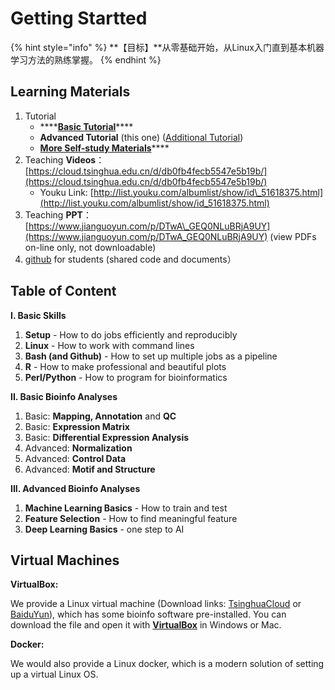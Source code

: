 # Getting Startted

{% hint style="info" %}
**【目标】**从零基础开始，从Linux入门直到基本机器学习方法的熟练掌握。
{% endhint %}

## Learning Materials

1. Tutorial 
   * \*\*\*\*[**Basic Tutorial**](https://lulab.gitbooks.io/bioinfo/content/)\*\*\*\*
   * **Advanced Tutorial** \(this one\) \([Additional Tutorial](https://youngleebbs.gitbook.io/bioinfo-training)\)
   * [**More Self-study Materials**](https://cloud.tsinghua.edu.cn/d/e63019c19d59449992fc/)\*\*\*\*
2. Teaching **Videos**：[https://cloud.tsinghua.edu.cn/d/db0fb4fecb5547e5b19b/](https://cloud.tsinghua.edu.cn/d/db0fb4fecb5547e5b19b/)
   * Youku Link: [http://list.youku.com/albumlist/show/id\_51618375.html](http://list.youku.com/albumlist/show/id_51618375.html)
3. Teaching **PPT**：[https://www.jianguoyun.com/p/DTwA\_GEQ0NLuBRjA9UY](https://www.jianguoyun.com/p/DTwA_GEQ0NLuBRjA9UY) \(view PDFs on-line only, not downloadable\)
4. [github](https://lulab.github.io/training) for students \(shared code and documents）



## Table of Content

**I. Basic Skills** 

1. **Setup** - How to do  jobs efficiently and reproducibly 
2. **Linux** - How to work with command lines
3. **Bash \(and Github\)** - How to set up multiple jobs as a pipeline
4. **R** - How to make professional and beautiful plots
5. **Perl/Python** - How to program for bioinformatics

**II. Basic Bioinfo Analyses**  

1. Basic: **Mapping, Annotation** and **QC**
2. Basic: **Expression Matrix**
3. Basic: **Differential Expression Analysis**
4. Advanced: **Normalization**
5. Advanced: **Control Data**
6. Advanced: **Motif and Structure**

**III. Advanced Bioinfo Analyses** 

1. **Machine Learning Basics** - How to train and test
2. **Feature Selection** - How to find meaningful feature
3. **Deep Learning Basics** - one step to AI

## Virtual Machines

**VirtualBox:**

We provide a Linux virtual machine \(Download links: [TsinghuaCloud](https://cloud.tsinghua.edu.cn/d/08cb34ba57cf44b8aea9/) or [BaiduYun](https://pan.baidu.com/s/1ETkey)\), which has some bioinfo software pre-installed. You can download the file and open it with [**VirtualBox**](https://www.virtualbox.org/wiki/Downloads) in Windows or Mac.

**Docker:**

We would also provide a Linux docker, which is a modern solution of setting up a virtual Linux OS.

